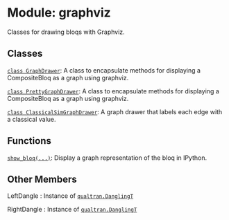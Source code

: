 # Module: graphviz


Classes for drawing bloqs with Graphviz.



## Classes

[`class GraphDrawer`](../../qualtran/drawing/GraphDrawer.md): A class to encapsulate methods for displaying a CompositeBloq as a graph using graphviz.

[`class PrettyGraphDrawer`](../../qualtran/drawing/PrettyGraphDrawer.md): A class to encapsulate methods for displaying a CompositeBloq as a graph using graphviz.

[`class ClassicalSimGraphDrawer`](../../qualtran/drawing/ClassicalSimGraphDrawer.md): A graph drawer that labels each edge with a classical value.

## Functions

[`show_bloq(...)`](../../qualtran/drawing/show_bloq.md): Display a graph representation of the bloq in IPython.



<h2 class="add-link">Other Members</h2>

LeftDangle<a id="LeftDangle"></a>
: Instance of <a href="../../qualtran/DanglingT.html"><code>qualtran.DanglingT</code></a>

RightDangle<a id="RightDangle"></a>
: Instance of <a href="../../qualtran/DanglingT.html"><code>qualtran.DanglingT</code></a>


